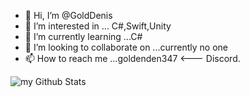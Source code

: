- 👋 Hi, I’m @GoldDenis
- 👀 I’m interested in ... C#,Swift,Unity
- 🌱 I’m currently learning ...C#
- 💞️ I’m looking to collaborate on ...currently no one
- 📫 How to reach me ...goldenden347 <--- Discord.

<!---
GoldDenis/GoldDenis is a ✨ special ✨ repository because its `README.md` (this file) appears on your GitHub profile.
You can click the Preview link to take a look at your changes.
--->
<img align="center" src="https://steamuserimages-a.akamaihd.net/ugc/1007060479515824909/280E17A6DA95401291D1D764A3BA14B151F05839/" alt="my Github Stats"/>
